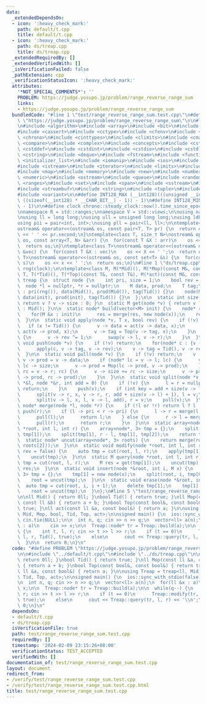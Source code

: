 ```yaml
---
data:
  _extendedDependsOn:
  - icon: ':heavy_check_mark:'
    path: default/t.cpp
    title: default/t.cpp
  - icon: ':heavy_check_mark:'
    path: ds/treap.cpp
    title: ds/treap.cpp
  _extendedRequiredBy: []
  _extendedVerifiedWith: []
  _isVerificationFailed: false
  _pathExtension: cpp
  _verificationStatusIcon: ':heavy_check_mark:'
  attributes:
    '*NOT_SPECIAL_COMMENTS*': ''
    PROBLEM: https://judge.yosupo.jp/problem/range_reverse_range_sum
    links:
    - https://judge.yosupo.jp/problem/range_reverse_range_sum
  bundledCode: "#line 1 \"test/range_reverse_range_sum.test.cpp\"\n#define PROBLEM\
    \ \"https://judge.yosupo.jp/problem/range_reverse_range_sum\"\n\n#line 1 \"default/t.cpp\"\
    \n#include <algorithm>\n#include <array>\n#include <bit>\n#include <bitset>\n\
    #include <cassert>\n#include <cctype>\n#include <cfenv>\n#include <cfloat>\n#include\
    \ <chrono>\n#include <cinttypes>\n#include <climits>\n#include <cmath>\n#include\
    \ <compare>\n#include <complex>\n#include <concepts>\n#include <cstdarg>\n#include\
    \ <cstddef>\n#include <cstdint>\n#include <cstdio>\n#include <cstdlib>\n#include\
    \ <cstring>\n#include <deque>\n#include <fstream>\n#include <functional>\n#include\
    \ <initializer_list>\n#include <iomanip>\n#include <ios>\n#include <iostream>\n\
    #include <istream>\n#include <iterator>\n#include <limits>\n#include <list>\n\
    #include <map>\n#include <memory>\n#include <new>\n#include <numbers>\n#include\
    \ <numeric>\n#include <ostream>\n#include <queue>\n#include <random>\n#include\
    \ <ranges>\n#include <set>\n#include <span>\n#include <sstream>\n#include <stack>\n\
    #include <streambuf>\n#include <string>\n#include <tuple>\n#include <type_traits>\n\
    #include <variant>\n\n#define INT128_MAX (__int128)(((unsigned __int128) 1 <<\
    \ ((sizeof(__int128) * __CHAR_BIT__) - 1)) - 1)\n#define INT128_MIN (-INT128_MAX\
    \ - 1)\n\n#define clock chrono::steady_clock::now().time_since_epoch().count()\n\
    \nnamespace R = std::ranges;\nnamespace V = std::views;\n\nusing namespace std;\n\
    \nusing ll = long long;\nusing ull = unsigned long long;\nusing ldb = long double;\n\
    using pii = pair<int, int>;\nusing pll = pair<ll, ll>;\n\ntemplate<class T>\n\
    ostream& operator<<(ostream& os, const pair<T, T> pr) {\n  return os << pr.first\
    \ << ' ' << pr.second;\n}\ntemplate<class T, size_t N>\nostream& operator<<(ostream&\
    \ os, const array<T, N> &arr) {\n  for(const T &X : arr)\n    os << X << ' ';\n\
    \  return os;\n}\ntemplate<class T>\nostream& operator<<(ostream& os, const vector<T>\
    \ &vec) {\n  for(const T &X : vec)\n    os << X << ' ';\n  return os;\n}\ntemplate<class\
    \ T>\nostream& operator<<(ostream& os, const set<T> &s) {\n  for(const T &x :\
    \ s)\n    os << x << ' ';\n  return os;\n}\n#line 1 \"ds/treap.cpp\"\nmt19937\
    \ rng(clock);\n\ntemplate<class M, M(*Mid)(), M(*Mop)(const M&, const M&), class\
    \ T, T(*Tid)(), T(*Top)(const T&, const T&), M(*act)(const M&, const T&)>\nstruct\
    \ treap {\n  struct node {\n    int pri, size = 1;\n    bool rev = false;\n  \
    \  node *l = nullptr, *r = nullptr;\n    M data, prod;\n    T tag;\n    node()\
    \ : pri(rng()), data(Mid()), prod(Mid()), tag(Tid()) {}\n    node(M init) : pri(rng()),\
    \ data(init), prod(init), tag(Tid()) {}\n  };\n\n  static int size(node *v) {\
    \ return v ? v -> size : 0; }\n  static M get(node *v) { return v ? v -> prod\
    \ : Mid(); }\n\n  static node* build(vector<M> init) {\n    node* res = nullptr;\n\
    \    for(M &x : init)\n      res = merge(res, new node(x));\n    return res;\n\
    \  }\n\n  static void apply(node *v, T x, bool rev) {\n    if (!v) return;\n \
    \   if (x != Tid()) {\n      v -> data = act(v -> data, x);\n      v -> prod =\
    \ act(v -> prod, x);\n      v -> tag = Top(v -> tag, x);\n    }\n    if (rev)\
    \ {\n      v -> rev ^= 1;\n      swap(v -> l, v -> r);\n    }\n  }\n\n  static\
    \ void push(node *v) {\n    if (!v) return;\n    for(node* c : {v -> l, v -> r})\n\
    \      apply(c, v -> tag, v -> rev);\n    v -> tag = Tid(), v -> rev = false;\n\
    \  }\n\n  static void pull(node *v) {\n    if (!v) return;\n    v -> size = 1,\
    \ v -> prod = v -> data;\n    if (node* lc = v -> l; lc) {\n      v -> size +=\
    \ lc -> size;\n      v -> prod = Mop(lc -> prod, v -> prod);\n    }\n    if (node*\
    \ rc = v -> r; rc) {\n      v -> size += rc -> size;\n      v -> prod = Mop(v\
    \ -> prod, rc -> prod);\n    }\n  }\n\n  static void split(node *v, int x, node\
    \ *&l, node *&r, int add = 0) {\n    if (!v) {\n      l = r = nullptr;\n     \
    \ return;\n    }\n    push(v);\n    if (int key = add + size(v -> l); key < x)\n\
    \      split(v -> r, x, v -> r, r, add + size(v -> l) + 1), l = v;\n    else\n\
    \      split(v -> l, x, l, v -> l, add), r = v;\n    pull(v);\n  }\n\n  static\
    \ node* merge(node *l, node *r) {\n    if (!l or !r) return l ? l : r;\n    push(l),\
    \ push(r);\n    if (l -> pri < r -> pri) {\n      l -> r = merge(l -> r, r);\n\
    \      pull(l);\n      return l;\n    } else {\n      r -> l = merge(l, r -> l);\n\
    \      pull(r);\n      return r;\n    }\n  }\n\n  static array<node*, 3> cut(node\
    \ *root, int l, int r) {\n    array<node*, 3> tmp = {};\n    split(root, l, tmp[0],\
    \ tmp[1]);\n    split(tmp[1], r - l, tmp[1], tmp[2]);\n    return tmp;\n  }\n\n\
    \  static node* uncut(array<node*, 3> roots) {\n    return merge(roots[0], merge(roots[1],\
    \ roots[2]));\n  }\n\n  static void modify(node *root, int l, int r, T x, bool\
    \ rev = false) {\n    auto tmp = cut(root, l, r);\n    apply(tmp[1], x, rev);\n\
    \    uncut(tmp);\n  }\n\n  static M query(node *root, int l, int r) {\n    auto\
    \ tmp = cut(root, l, r);\n    M res = get(tmp[1]);\n    uncut(tmp);\n    return\
    \ res;\n  }\n\n  static void insert(node *&root, int i, M x) {\n    array<node*,\
    \ 3> tmp = {};\n    tmp[1] = new node(x);\n    split(root, i, tmp[0], tmp[2]);\n\
    \    root = uncut(tmp);\n  }\n\n  static void erase(node *&root, int i) {\n  \
    \  auto tmp = cut(root, i, i + 1);\n    delete tmp[1];\n    tmp[1] = nullptr;\n\
    \    root = uncut(tmp);\n  }\n};\n#line 5 \"test/range_reverse_range_sum.test.cpp\"\
    \n\nll Mid() { return 0ll; }\nbool Tid() { return true; }\nll Mop(const ll &a,\
    \ const ll &b) { return a + b; }\nbool Top(const bool&, const bool&) { return\
    \ true; }\nll act(const ll &a, const bool&) { return a; }\n\nusing Treap = treap<ll,\
    \ Mid, Mop, bool, Tid, Top, act>;\n\nsigned main() {\n  ios::sync_with_stdio(false),\
    \ cin.tie(NULL);\n\n  int n, q; cin >> n >> q;\n  vector<ll> a(n);\n  for(ll &x\
    \ : a)\n    cin >> x;\n\n  Treap::node* tr = Treap::build(a);\n\n  while(q--)\
    \ {\n    int t, l, r; cin >> t >> l >> r;\n    if (t == 0)\n      Treap::modify(tr,\
    \ l, r, Tid(), true);\n    else\n      cout << Treap::query(tr, l, r) << '\\n';\n\
    \  }\n\n  return 0;\n}\n"
  code: "#define PROBLEM \"https://judge.yosupo.jp/problem/range_reverse_range_sum\"\
    \n\n#include \"../default/t.cpp\"\n#include \"../ds/treap.cpp\"\n\nll Mid() {\
    \ return 0ll; }\nbool Tid() { return true; }\nll Mop(const ll &a, const ll &b)\
    \ { return a + b; }\nbool Top(const bool&, const bool&) { return true; }\nll act(const\
    \ ll &a, const bool&) { return a; }\n\nusing Treap = treap<ll, Mid, Mop, bool,\
    \ Tid, Top, act>;\n\nsigned main() {\n  ios::sync_with_stdio(false), cin.tie(NULL);\n\
    \n  int n, q; cin >> n >> q;\n  vector<ll> a(n);\n  for(ll &x : a)\n    cin >>\
    \ x;\n\n  Treap::node* tr = Treap::build(a);\n\n  while(q--) {\n    int t, l,\
    \ r; cin >> t >> l >> r;\n    if (t == 0)\n      Treap::modify(tr, l, r, Tid(),\
    \ true);\n    else\n      cout << Treap::query(tr, l, r) << '\\n';\n  }\n\n  return\
    \ 0;\n}\n"
  dependsOn:
  - default/t.cpp
  - ds/treap.cpp
  isVerificationFile: true
  path: test/range_reverse_range_sum.test.cpp
  requiredBy: []
  timestamp: '2024-02-09 23:15:26+08:00'
  verificationStatus: TEST_ACCEPTED
  verifiedWith: []
documentation_of: test/range_reverse_range_sum.test.cpp
layout: document
redirect_from:
- /verify/test/range_reverse_range_sum.test.cpp
- /verify/test/range_reverse_range_sum.test.cpp.html
title: test/range_reverse_range_sum.test.cpp
---
```

